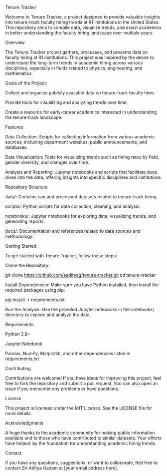 Tenure Tracker

Welcome to Tenure Tracker, a project designed to provide valuable insights into tenure-track faculty hiring trends at R1 institutions in the United States. This repository aims to compile data, visualize trends, and assist academics in better understanding the faculty hiring landscape over multiple years.

Overview

The Tenure Tracker project gathers, processes, and presents data on faculty hiring at R1 institutions. This project was inspired by the desire to understand the long-term trends in academic hiring across various disciplines, especially in fields related to physics, engineering, and mathematics.

Goals of the Project:

Collect and organize publicly available data on tenure-track faculty hires.

Provide tools for visualizing and analyzing trends over time.

Create a resource for early-career academics interested in understanding the tenure-track landscape.

Features

Data Collection: Scripts for collecting information from various academic sources, including department websites, public announcements, and databases.

Data Visualization: Tools for visualizing trends such as hiring rates by field, gender diversity, and changes over time.

Analysis and Reporting: Jupyter notebooks and scripts that facilitate deep dives into the data, offering insights into specific disciplines and institutions.

Repository Structure

data/: Contains raw and processed datasets related to tenure-track hiring.

scripts/: Python scripts for data collection, cleaning, and analysis.

notebooks/: Jupyter notebooks for exploring data, visualizing trends, and generating reports.

docs/: Documentation and references related to data sources and methodology.

Getting Started

To get started with Tenure Tracker, follow these steps:

Clone the Repository:

git clone https://github.com/sadityag/tenure-tracker.git
cd tenure-tracker

Install Dependencies:
Make sure you have Python installed, then install the required packages using pip:

pip install -r requirements.txt

Run the Analysis:
Use the provided Jupyter notebooks in the notebooks/ directory to explore and analyze the data.

Requirements

Python 3.8+

Jupyter Notebook

Pandas, NumPy, Matplotlib, and other dependencies listed in requirements.txt

Contributing

Contributions are welcome! If you have ideas for improving this project, feel free to fork the repository and submit a pull request. You can also open an issue if you encounter any problems or have questions.

License

This project is licensed under the MIT License. See the LICENSE file for more details.

Acknowledgments

A huge thanks to the academic community for making public information available and to those who have contributed to similar datasets. Your efforts have helped lay the foundation for understanding academic hiring trends.

Contact

If you have any questions, suggestions, or want to collaborate, feel free to contact Sri Aditya Gadam at [your email address here].
